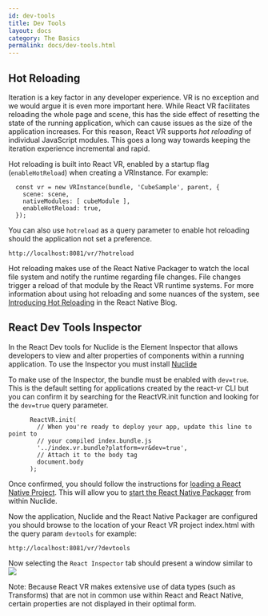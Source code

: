 ```yaml
---
id: dev-tools
title: Dev Tools
layout: docs
category: The Basics
permalink: docs/dev-tools.html
---
```


## Hot Reloading

Iteration is a key factor in any developer experience. VR is no exception and we would argue it is even more important here. While React VR facilitates reloading the whole page and scene, this has the side effect of resetting the state of the running application, which can cause issues as the size of the application increases. For this reason, React VR supports *hot reloading* of individual JavaScript modules. This goes a long way towards keeping the iteration experience incremental and rapid.

Hot reloading is built into React VR, enabled by a startup flag (`enableHotReload`) when creating a VRInstance. For example:

```
  const vr = new VRInstance(bundle, 'CubeSample', parent, {
    scene: scene,
    nativeModules: [ cubeModule ],
    enableHotReload: true,
  });
```

You can also use `hotreload` as a query parameter to enable hot reloading should the application not set a preference.

```
http://localhost:8081/vr/?hotreload
```


Hot reloading makes use of the React Native Packager to watch the local file system and notify the runtime regarding file changes. File changes trigger a reload of that module by the React VR runtime systems. For more information about using hot reloading and some nuances of the system, see [Introducing Hot Reloading](https://facebook.github.io/react-native/blog/2016/03/24/introducing-hot-reloading.html) in the React Native Blog.

## React Dev Tools Inspector

In the React Dev tools for Nuclide is the Element Inspector that allows developers to view and alter properties of components within a running application. To use the Inspector you must install [Nuclide](https://nuclide.io/)

To make use of the Inspector, the bundle must be enabled with `dev=true`. This is the default setting for applications created by the react-vr CLI but you can confirm it by searching for the ReactVR.init function and looking for the `dev=true` query parameter.

```
      ReactVR.init(
        // When you're ready to deploy your app, update this line to point to
        // your compiled index.bundle.js
        '../index.vr.bundle?platform=vr&dev=true',
        // Attach it to the body tag
        document.body
      );
```

Once confirmed, you should follow the instructions for [loading a React Native Project](https://nuclide.io/docs/platforms/react-native/#loading-a-react-native-project). This will allow you to [start the React Native Packager](https://nuclide.io/docs/platforms/react-native/#running-applications__react-native-packager) from within Nuclide.

Now the application, Nuclide and the React Native Packager are configured you should browse to the location of your React VR project index.html with the query param `devtools` for example:

```
http://localhost:8081/vr/?devtools
```

Now selecting the `React Inspector` tab should present a window similar to
![](img/inspector.jpg)

Note: Because React VR makes extensive use of data types (such as Transforms) that are not in common use within React and React Native, certain properties are not displayed in their optimal form.
